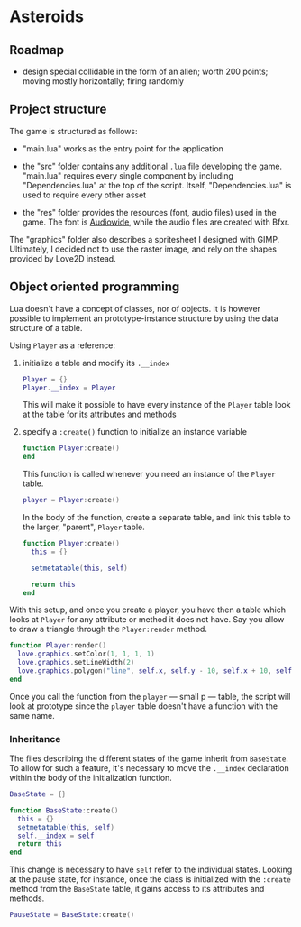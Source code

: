 # Asteroids

## Roadmap

- design special collidable in the form of an alien; worth 200 points; moving mostly horizontally; firing randomly

## Project structure

The game is structured as follows:

- "main.lua" works as the entry point for the application

- the "src" folder contains any additional `.lua` file developing the game. "main.lua" requires every single component by including "Dependencies.lua" at the top of the script. Itself, "Dependencies.lua" is used to require every other asset

- the "res" folder provides the resources (font, audio files) used in the game. The font is [Audiowide](https://fonts.google.com/specimen/Audiowide), while the audio files are created with Bfxr.

The "graphics" folder also describes a spritesheet I designed with GIMP. Ultimately, I decided not to use the raster image, and rely on the shapes provided by Love2D instead.

## Object oriented programming

Lua doesn't have a concept of classes, nor of objects. It is however possible to implement an prototype-instance structure by using the data structure of a table.

Using `Player` as a reference:

1. initialize a table and modify its `.__index`

   ```lua
   Player = {}
   Player.__index = Player
   ```

   This will make it possible to have every instance of the `Player` table look at the table for its attributes and methods

2. specify a `:create()` function to initialize an instance variable

   ```lua
   function Player:create()
   end
   ```

   This function is called whenever you need an instance of the `Player` table.

   ```lua
   player = Player:create()
   ```

   In the body of the function, create a separate table, and link this table to the larger, "parent", `Player` table.

   ```lua
   function Player:create()
     this = {}

     setmetatable(this, self)

     return this
   end
   ```

With this setup, and once you create a player, you have then a table which looks at `Player` for any attribute or method it does not have. Say you allow to draw a triangle through the `Player:render` method.

```lua
function Player:render()
  love.graphics.setColor(1, 1, 1, 1)
  love.graphics.setLineWidth(2)
  love.graphics.polygon("line", self.x, self.y - 10, self.x + 10, self.y + 10, self.x - 10, self.y + 10)
end
```

Once you call the function from the `player` — small p — table, the script will look at prototype since the `player` table doesn't have a function with the same name.

### Inheritance

The files describing the different states of the game inherit from `BaseState`. To allow for such a feature, it's necessary to move the `.__index` declaration within the body of the initialization function.

```lua
BaseState = {}

function BaseState:create()
  this = {}
  setmetatable(this, self)
  self.__index = self
  return this
end
```

This change is necessary to have `self` refer to the individual states. Looking at the pause state, for instance, once the class is initialized with the `:create` method from the `BaseState` table, it gains access to its attributes and methods.

```lua
PauseState = BaseState:create()
```

